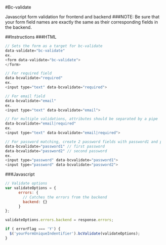 #Bc-validate

Javascript form validation for frontend and backend
###NOTE:
Be sure that your form field names are exactly the same as their corresponding fields in the backend.

##Instructions
###HTML
```javascript
// Sets the form as a target for bc-validate
data-validate="bc-validate"
ex.
<form data-validate="bc-validate">
</form>

// For required field
data-bcvalidate="required"
ex.
<input type="text" data-bcvalidate="required">

// For email field
data-bcvalidate="email"
ex.
<input type="text" data-bcvalidate="email">

// For multiple validations, attributes should be separated by a pipe | (required and email)
data-bcvalidate="email|required" 
ex.
<input type="text" data-bcvalidate="email|required">

// For password matching, create 2 password fields with password1 and password2 attributes
data-bcvalidate="password1" // first password 
data-bcvalidate="password2" // second password
ex.
<input type="password" data-bcvalidate="password1">
<input type="password" data-bcvalidate="password2">
```

###Javascript
```javascript
// Validate options
var validateOptions = {
      errors: {
        // Catches the errors from the backend
        backend: {}
      }
};

validateOptions.errors.backend = response.errors;

if ( errorFlag === 'Y') {
  $('yourFormUniqueIndentifier').bcValidate(validateOptions);
}
```
